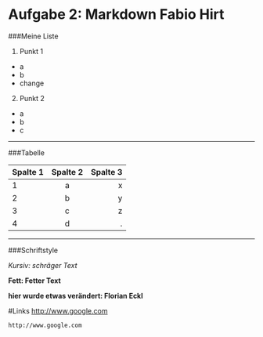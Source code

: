Aufgabe 2: Markdown Fabio Hirt
=========

###Meine Liste

1. Punkt 1
  * a
  * b
  * change

2. Punkt 2
  * a
  * b
  * c

---

###Tabelle

| Spalte 1 | Spalte 2 | Spalte 3 |
|:------|:----:|------:|
| 1 | a | x |
| 2 | b | y |
| 3 | c | z |
| 4 | d | . |

---

###Schriftstyle

*Kursiv: schräger Text*

**Fett: Fetter Text**

**hier wurde etwas verändert: Florian Eckl**

#Links
http://www.google.com

    http://www.google.com
